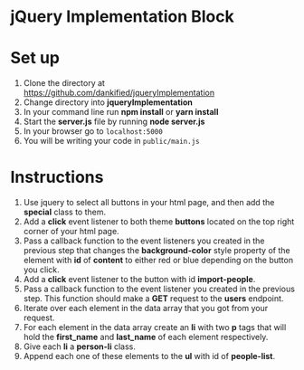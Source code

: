 # jQuery Implementation Block

# Set up
 1. Clone the directory at https://github.com/dankified/jqueryImplementation
 2. Change directory into **jqueryImplementation**
 3. In your command line run **npm install** or **yarn install**
 4. Start the **server.js** file by running **node server.js**
 5. In your browser go to ```localhost:5000```
 6. You will be writing your code in ```public/main.js```

# Instructions

 1. Use jquery to select all buttons in your html page, and then add the **special** class to them.
 2. Add a **click** event listener to both theme **buttons** located on the top right corner of your html page.
 3. Pass a callback function to the event listeners you created in the previous step that changes the 
 **background-color** style property of the element with **id** of **content** to either red or blue depending on the button you click.
 4. Add a **click** event listener to the button with id **import-people**.
 5. Pass a callback function to the event listener you created in the previous step. This function should make a  **GET** request to the **users** endpoint.
 6. Iterate over each element in the data array that you got from your request. 
 7. For each element in the data array create an **li** with two **p** tags that will hold the **first_name** and **last_name** of each element respectively.
 8. Give each **li** a **person-li** class.
 9. Append each one of these elements to the **ul** with id of **people-list**.
